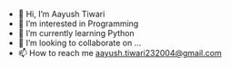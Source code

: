 - 👋 Hi, I’m Aayush Tiwari
- 👀 I’m interested in Programming
- 🌱 I’m currently learning Python
- 💞️ I’m looking to collaborate on ...
- 📫 How to reach me aayush.tiwari232004@gmail.com

<!---
Aayusht45/Aayusht45 is a ✨ special ✨ repository because its `README.md` (this file) appears on your GitHub profile.
You can click the Preview link to take a look at your changes.
--->
